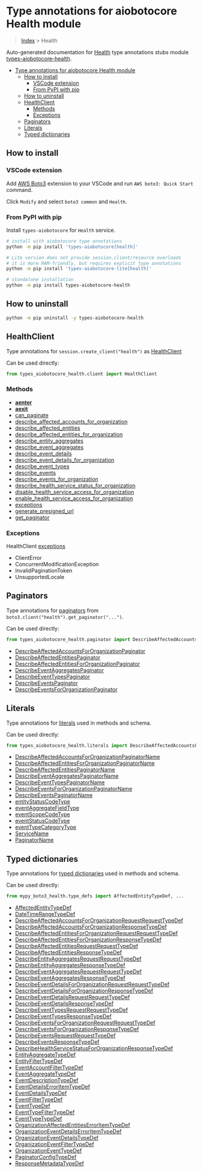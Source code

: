 <a id="type-annotations-for-aiobotocore-health-module"></a>

# Type annotations for aiobotocore Health module

> [Index](..) > Health

Auto-generated documentation for
[Health](https://boto3.amazonaws.com/v1/documentation/api/latest/reference/services/health.html#Health)
type annotations stubs module
[types-aiobotocore-health](https://pypi.org/project/types-aiobotocore-health/).

- [Type annotations for aiobotocore Health module](#type-annotations-for-aiobotocore-health-module)
  - [How to install](#how-to-install)
    - [VSCode extension](#vscode-extension)
    - [From PyPI with pip](#from-pypi-with-pip)
  - [How to uninstall](#how-to-uninstall)
  - [HealthClient](#healthclient)
    - [Methods](#methods)
    - [Exceptions](#exceptions)
  - [Paginators](#paginators)
  - [Literals](#literals)
  - [Typed dictionaries](#typed-dictionaries)

<a id="how-to-install"></a>

## How to install

<a id="vscode-extension"></a>

### VSCode extension

Add
[AWS Boto3](https://marketplace.visualstudio.com/items?itemName=Boto3typed.boto3-ide)
extension to your VSCode and run `AWS boto3: Quick Start` command.

Click `Modify` and select `boto3 common` and `Health`.

<a id="from-pypi-with-pip"></a>

### From PyPI with pip

Install `types-aiobotocore` for `Health` service.

```bash
# install with aiobotocore type annotations
python -m pip install 'types-aiobotocore[health]'

# Lite version does not provide session.client/resource overloads
# it is more RAM-friendly, but requires explicit type annotations
python -m pip install 'types-aiobotocore-lite[health]'

# standalone installation
python -m pip install types-aiobotocore-health
```

<a id="how-to-uninstall"></a>

## How to uninstall

```bash
python -m pip uninstall -y types-aiobotocore-health
```

<a id="healthclient"></a>

## HealthClient

Type annotations for `session.create_client("health")` as
[HealthClient](./client.md)

Can be used directly:

```python
from types_aiobotocore_health.client import HealthClient
```

<a id="methods"></a>

### Methods

- [__aenter__](./client.md#__aenter__)
- [__aexit__](./client.md#__aexit__)
- [can_paginate](./client.md#can_paginate)
- [describe_affected_accounts_for_organization](./client.md#describe_affected_accounts_for_organization)
- [describe_affected_entities](./client.md#describe_affected_entities)
- [describe_affected_entities_for_organization](./client.md#describe_affected_entities_for_organization)
- [describe_entity_aggregates](./client.md#describe_entity_aggregates)
- [describe_event_aggregates](./client.md#describe_event_aggregates)
- [describe_event_details](./client.md#describe_event_details)
- [describe_event_details_for_organization](./client.md#describe_event_details_for_organization)
- [describe_event_types](./client.md#describe_event_types)
- [describe_events](./client.md#describe_events)
- [describe_events_for_organization](./client.md#describe_events_for_organization)
- [describe_health_service_status_for_organization](./client.md#describe_health_service_status_for_organization)
- [disable_health_service_access_for_organization](./client.md#disable_health_service_access_for_organization)
- [enable_health_service_access_for_organization](./client.md#enable_health_service_access_for_organization)
- [exceptions](./client.md#exceptions)
- [generate_presigned_url](./client.md#generate_presigned_url)
- [get_paginator](./client.md#get_paginator)

<a id="exceptions"></a>

### Exceptions

HealthClient [exceptions](./client.md#exceptions)

- ClientError
- ConcurrentModificationException
- InvalidPaginationToken
- UnsupportedLocale

<a id="paginators"></a>

## Paginators

Type annotations for [paginators](./paginators.md) from
`boto3.client("health").get_paginator("...")`.

Can be used directly:

```python
from types_aiobotocore_health.paginator import DescribeAffectedAccountsForOrganizationPaginator, ...
```

- [DescribeAffectedAccountsForOrganizationPaginator](./paginators.md#describeaffectedaccountsfororganizationpaginator)
- [DescribeAffectedEntitiesPaginator](./paginators.md#describeaffectedentitiespaginator)
- [DescribeAffectedEntitiesForOrganizationPaginator](./paginators.md#describeaffectedentitiesfororganizationpaginator)
- [DescribeEventAggregatesPaginator](./paginators.md#describeeventaggregatespaginator)
- [DescribeEventTypesPaginator](./paginators.md#describeeventtypespaginator)
- [DescribeEventsPaginator](./paginators.md#describeeventspaginator)
- [DescribeEventsForOrganizationPaginator](./paginators.md#describeeventsfororganizationpaginator)

<a id="literals"></a>

## Literals

Type annotations for [literals](./literals.md) used in methods and schema.

Can be used directly:

```python
from types_aiobotocore_health.literals import DescribeAffectedAccountsForOrganizationPaginatorName, ...
```

- [DescribeAffectedAccountsForOrganizationPaginatorName](./literals.md#describeaffectedaccountsfororganizationpaginatorname)
- [DescribeAffectedEntitiesForOrganizationPaginatorName](./literals.md#describeaffectedentitiesfororganizationpaginatorname)
- [DescribeAffectedEntitiesPaginatorName](./literals.md#describeaffectedentitiespaginatorname)
- [DescribeEventAggregatesPaginatorName](./literals.md#describeeventaggregatespaginatorname)
- [DescribeEventTypesPaginatorName](./literals.md#describeeventtypespaginatorname)
- [DescribeEventsForOrganizationPaginatorName](./literals.md#describeeventsfororganizationpaginatorname)
- [DescribeEventsPaginatorName](./literals.md#describeeventspaginatorname)
- [entityStatusCodeType](./literals.md#entitystatuscodetype)
- [eventAggregateFieldType](./literals.md#eventaggregatefieldtype)
- [eventScopeCodeType](./literals.md#eventscopecodetype)
- [eventStatusCodeType](./literals.md#eventstatuscodetype)
- [eventTypeCategoryType](./literals.md#eventtypecategorytype)
- [ServiceName](./literals.md#servicename)
- [PaginatorName](./literals.md#paginatorname)

<a id="typed-dictionaries"></a>

## Typed dictionaries

Type annotations for [typed dictionaries](./type_defs.md) used in methods and
schema.

Can be used directly:

```python
from mypy_boto3_health.type_defs import AffectedEntityTypeDef, ...
```

- [AffectedEntityTypeDef](./type_defs.md#affectedentitytypedef)
- [DateTimeRangeTypeDef](./type_defs.md#datetimerangetypedef)
- [DescribeAffectedAccountsForOrganizationRequestRequestTypeDef](./type_defs.md#describeaffectedaccountsfororganizationrequestrequesttypedef)
- [DescribeAffectedAccountsForOrganizationResponseTypeDef](./type_defs.md#describeaffectedaccountsfororganizationresponsetypedef)
- [DescribeAffectedEntitiesForOrganizationRequestRequestTypeDef](./type_defs.md#describeaffectedentitiesfororganizationrequestrequesttypedef)
- [DescribeAffectedEntitiesForOrganizationResponseTypeDef](./type_defs.md#describeaffectedentitiesfororganizationresponsetypedef)
- [DescribeAffectedEntitiesRequestRequestTypeDef](./type_defs.md#describeaffectedentitiesrequestrequesttypedef)
- [DescribeAffectedEntitiesResponseTypeDef](./type_defs.md#describeaffectedentitiesresponsetypedef)
- [DescribeEntityAggregatesRequestRequestTypeDef](./type_defs.md#describeentityaggregatesrequestrequesttypedef)
- [DescribeEntityAggregatesResponseTypeDef](./type_defs.md#describeentityaggregatesresponsetypedef)
- [DescribeEventAggregatesRequestRequestTypeDef](./type_defs.md#describeeventaggregatesrequestrequesttypedef)
- [DescribeEventAggregatesResponseTypeDef](./type_defs.md#describeeventaggregatesresponsetypedef)
- [DescribeEventDetailsForOrganizationRequestRequestTypeDef](./type_defs.md#describeeventdetailsfororganizationrequestrequesttypedef)
- [DescribeEventDetailsForOrganizationResponseTypeDef](./type_defs.md#describeeventdetailsfororganizationresponsetypedef)
- [DescribeEventDetailsRequestRequestTypeDef](./type_defs.md#describeeventdetailsrequestrequesttypedef)
- [DescribeEventDetailsResponseTypeDef](./type_defs.md#describeeventdetailsresponsetypedef)
- [DescribeEventTypesRequestRequestTypeDef](./type_defs.md#describeeventtypesrequestrequesttypedef)
- [DescribeEventTypesResponseTypeDef](./type_defs.md#describeeventtypesresponsetypedef)
- [DescribeEventsForOrganizationRequestRequestTypeDef](./type_defs.md#describeeventsfororganizationrequestrequesttypedef)
- [DescribeEventsForOrganizationResponseTypeDef](./type_defs.md#describeeventsfororganizationresponsetypedef)
- [DescribeEventsRequestRequestTypeDef](./type_defs.md#describeeventsrequestrequesttypedef)
- [DescribeEventsResponseTypeDef](./type_defs.md#describeeventsresponsetypedef)
- [DescribeHealthServiceStatusForOrganizationResponseTypeDef](./type_defs.md#describehealthservicestatusfororganizationresponsetypedef)
- [EntityAggregateTypeDef](./type_defs.md#entityaggregatetypedef)
- [EntityFilterTypeDef](./type_defs.md#entityfiltertypedef)
- [EventAccountFilterTypeDef](./type_defs.md#eventaccountfiltertypedef)
- [EventAggregateTypeDef](./type_defs.md#eventaggregatetypedef)
- [EventDescriptionTypeDef](./type_defs.md#eventdescriptiontypedef)
- [EventDetailsErrorItemTypeDef](./type_defs.md#eventdetailserroritemtypedef)
- [EventDetailsTypeDef](./type_defs.md#eventdetailstypedef)
- [EventFilterTypeDef](./type_defs.md#eventfiltertypedef)
- [EventTypeDef](./type_defs.md#eventtypedef)
- [EventTypeFilterTypeDef](./type_defs.md#eventtypefiltertypedef)
- [EventTypeTypeDef](./type_defs.md#eventtypetypedef)
- [OrganizationAffectedEntitiesErrorItemTypeDef](./type_defs.md#organizationaffectedentitieserroritemtypedef)
- [OrganizationEventDetailsErrorItemTypeDef](./type_defs.md#organizationeventdetailserroritemtypedef)
- [OrganizationEventDetailsTypeDef](./type_defs.md#organizationeventdetailstypedef)
- [OrganizationEventFilterTypeDef](./type_defs.md#organizationeventfiltertypedef)
- [OrganizationEventTypeDef](./type_defs.md#organizationeventtypedef)
- [PaginatorConfigTypeDef](./type_defs.md#paginatorconfigtypedef)
- [ResponseMetadataTypeDef](./type_defs.md#responsemetadatatypedef)
